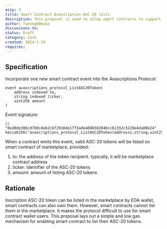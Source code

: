 ```yaml
---
asip: 3
title: Smart Contract Avascription ASC-20 lists
description: This proposal is used to allow smart contracts to support ASC-20 lists 
author: fumeng00mike
discussions-to: 
status: Draft
category: Core
created: 2024-1-19
requires: 
---
```


## Specification
Incorporate one new smart contract event into the Avascriptions Protocol:
```solidity
event avascriptions_protocol_ListASC20Token(
    address indexed to,
    string indexed ticker,
    uint256 amount
)
```
Event signature:
```solidity
// "0xd8de386cd760c4eb2cbf2916de17f3ade460658204bcc61332c3229e4da08e24"
keccak256("avascriptions_protocol_ListASC20Token(addresss,string,uint256)");
```
When a contract emits this event, valid ASC-20 tokens will be listed on smart contract of marketplace, provided:

1. to: the address of the token recipient. typically, it will be marketplace contract address
2. ticker: Identifier of the ASC-20 tokens
3. amount: amount of listing ASC-20 tokens

## Rationale
Inscription ASC-20 token can be listed in the marketplace by EOA wallet, smart contracts can also own them. However, smart contracts cannot list them in the marketplace.
It makes the protocol difficult to use for smart contract wallet users.
This proposal lays out a simple and low gas mechanism for enabling smart contract to list their ASC-20 tokens.